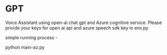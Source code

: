# GPT

Voice Assistant using open-ai chat gpt and Azure cognitive service.
Please privide your keys for open ai api and azure speech sdk key in env.py

simple running process -

python main-az.py

